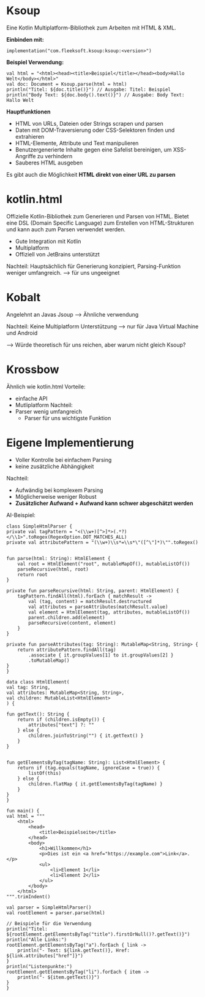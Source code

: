 # Ksoup

Eine Kotlin Multiplatform-Bibliothek zum Arbeiten mit HTML & XML.

**Einbinden mit:**

`implementation("com.fleeksoft.ksoup:ksoup:<version>")`

**Beispiel Verwendung:**

	val html = "<html><head><title>Beispiel</title></head><body>Hallo Welt</body></html>"
	val doc: Document = Ksoup.parse(html = html)
	println("Titel: ${doc.title()}") // Ausgabe: Titel: Beispiel
	println("Body Text: ${doc.body().text()}") // Ausgabe: Body Text: Hallo Welt


**Hauptfunktionen**

 - HTML von URLs, Dateien oder Strings scrapen und parsen
 - Daten mit DOM-Traversierung oder CSS-Selektoren finden und extrahieren
 - HTML-Elemente, Attribute und Text manipulieren
 - Benutzergenerierte Inhalte gegen eine Safelist bereinigen, um XSS-Angriffe zu verhindern
 - Sauberes HTML ausgeben
 
 Es gibt auch die Möglichkeit **HTML direkt von einer URL zu parsen**

# kotlin.html

Offizielle Kotlin-Bibliothek zum Generieren und Parsen von HTML. Bietet eine DSL (Domain Specific Language) zum Erstellen von HTML-Strukturen und kann auch zum Parsen verwendet werden.

- Gute Integration mit Kotlin
- Multiplatform
- Offiziell von JetBrains unterstützt

Nachteil: Hauptsächlich für Generierung konzipiert, Parsing-Funktion weniger umfangreich.
--> für uns ungeeignet

# Kobalt

Angelehnt an Javas Jsoup --> Ähnliche verwendung

Nachteil: Keine Multiplatform Unterstützung --> nur für Java Virtual Machine und Android 

--> Würde theoretisch für uns reichen, aber warum nicht gleich Ksoup?

# Krossbow

Ähnlich wie kotlin.html
Vorteile: 
- einfache API
- Mutliplatform
Nachteil:
- Parser wenig umfangreich
	- Parser für uns wichtigste Funktion 

# Eigene Implementierung

+ Voller Kontrolle bei einfachem Parsing
+ keine zusätzliche Abhängigkeit

Nachteil: 
- Aufwändig bei komplexem Parsing
- Möglicherweise weniger Robust
- **Zusätzlicher Aufwand + Aufwand kann schwer abgeschätzt werden**

AI-Beispiel:

	class SimpleHtmlParser {
    private val tagPattern = "<(\\w+)[^>]*>(.*?)</\\1>".toRegex(RegexOption.DOT_MATCHES_ALL)
    private val attributePattern = "(\\w+)\\s*=\\s*\"([^\"]*)\"".toRegex()


    fun parse(html: String): HtmlElement {
        val root = HtmlElement("root", mutableMapOf(), mutableListOf())
        parseRecursive(html, root)
        return root
    }

    private fun parseRecursive(html: String, parent: HtmlElement) {
        tagPattern.findAll(html).forEach { matchResult ->
            val (tag, content) = matchResult.destructured
            val attributes = parseAttributes(matchResult.value)
            val element = HtmlElement(tag, attributes, mutableListOf())
            parent.children.add(element)
            parseRecursive(content, element)
        }
    }

    private fun parseAttributes(tag: String): MutableMap<String, String> {
        return attributePattern.findAll(tag)
            .associate { it.groupValues[1] to it.groupValues[2] }
            .toMutableMap()
    }
	}

	data class HtmlElement(
    val tag: String,
    val attributes: MutableMap<String, String>,
    val children: MutableList<HtmlElement>
	) {
 
    fun getText(): String {
        return if (children.isEmpty()) {
            attributes["text"] ?: ""
        } else {
            children.joinToString("") { it.getText() }
        }
    }


    fun getElementsByTag(tagName: String): List<HtmlElement> {
        return if (tag.equals(tagName, ignoreCase = true)) {
            listOf(this)
        } else {
            children.flatMap { it.getElementsByTag(tagName) }
        }
    }
	}

	fun main() {
    val html = """
        <html>
            <head>
                <title>Beispielseite</title>
            </head>
            <body>
                <h1>Willkommen</h1>
                <p>Dies ist ein <a href="https://example.com">Link</a>.</p>
                <ul>
                    <li>Element 1</li>
                    <li>Element 2</li>
                </ul>
            </body>
        </html>
    """.trimIndent()

    val parser = SimpleHtmlParser()
    val rootElement = parser.parse(html)

    // Beispiele für die Verwendung
    println("Titel: ${rootElement.getElementsByTag("title").firstOrNull()?.getText()}")
    println("Alle Links:")
    rootElement.getElementsByTag("a").forEach { link ->
        println("- Text: ${link.getText()}, Href: ${link.attributes["href"]}")
    }
    println("Listenpunkte:")
    rootElement.getElementsByTag("li").forEach { item ->
        println("- ${item.getText()}")
    }
	}
